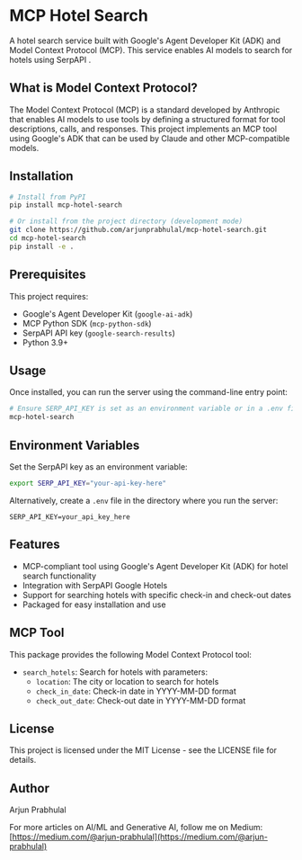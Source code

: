 # MCP Hotel Search

A hotel search service built with Google's Agent Developer Kit (ADK) and Model Context Protocol (MCP). This service enables AI models to search for hotels using SerpAPI .

## What is Model Context Protocol?

The Model Context Protocol (MCP) is a standard developed by Anthropic that enables AI models to use tools by defining a structured format for tool descriptions, calls, and responses. This project implements an MCP tool using Google's ADK that can be used by Claude and other MCP-compatible models.

## Installation

```bash
# Install from PyPI
pip install mcp-hotel-search

# Or install from the project directory (development mode)
git clone https://github.com/arjunprabhulal/mcp-hotel-search.git
cd mcp-hotel-search
pip install -e .
```

## Prerequisites

This project requires:
- Google's Agent Developer Kit (`google-ai-adk`)
- MCP Python SDK (`mcp-python-sdk`)
- SerpAPI API key (`google-search-results`)
- Python 3.9+

## Usage

Once installed, you can run the server using the command-line entry point:

```bash
# Ensure SERP_API_KEY is set as an environment variable or in a .env file
mcp-hotel-search
```

## Environment Variables

Set the SerpAPI key as an environment variable:

```bash
export SERP_API_KEY="your-api-key-here"
```

Alternatively, create a `.env` file in the directory where you run the server:

```
SERP_API_KEY=your_api_key_here
```

## Features

* MCP-compliant tool using Google's Agent Developer Kit (ADK) for hotel search functionality
* Integration with SerpAPI Google Hotels
* Support for searching hotels with specific check-in and check-out dates
* Packaged for easy installation and use

## MCP Tool

This package provides the following Model Context Protocol tool:

* `search_hotels`: Search for hotels with parameters:  
   * `location`: The city or location to search for hotels
   * `check_in_date`: Check-in date in YYYY-MM-DD format
   * `check_out_date`: Check-out date in YYYY-MM-DD format

## License

This project is licensed under the MIT License - see the LICENSE file for details.

## Author

Arjun Prabhulal

For more articles on AI/ML and Generative AI, follow me on Medium: [https://medium.com/@arjun-prabhulal](https://medium.com/@arjun-prabhulal)